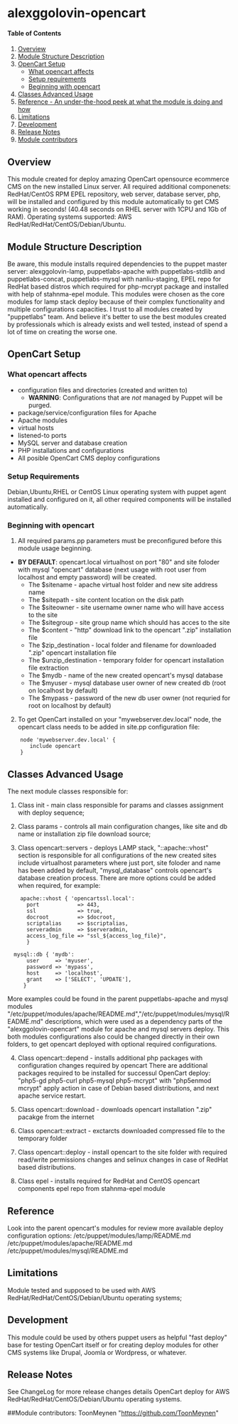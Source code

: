 # alexggolovin-opencart 

#### Table of Contents

1. [Overview](#overview)
2. [Module Structure Description](#module-structure-description)
3. [OpenCart Setup](#setup)
    * [What opencart affects](#what-opencart-affects)
    * [Setup requirements](#setup-requirements)
    * [Beginning with opencart](#beginning-with-opencart)
4. [Classes Advanced Usage](#usage)
5. [Reference - An under-the-hood peek at what the module is doing and how](#reference)
5. [Limitations](#limitations)
6. [Development](#development)
7. [Release Notes](#releasenotes)
8. [Module contributors](#module_contributors)

## Overview
 This module created for deploy amazing OpenCart opensource ecommerce CMS on the new installed Linux server.
 All required additional componenets: RedHat/CentOS RPM EPEL repository,  web server, database server, php, will be installed and configured by this module automatically to get CMS working in seconds! (40.48 seconds on RHEL server with 1CPU and 1Gb of RAM). Operating systems supported: AWS RedHat/RedHat/CentOS/Debian/Ubuntu.


## Module Structure Description
 Be aware, this module installs required dependencies to the puppet master server: alexggolovin-lamp, puppetlabs-apache with puppetlabs-stdlib and puppetlabs-concat, puppetlabs-mysql with nanliu-staging, EPEL repo for RedHat based distros which required for php-mcrypt package and installed with help of stahnma-epel module. This modules were chosen as the core modules for lamp stack deploy because of their complex functionality and multiple configurations capacities. 
 I trust to all modules created by "puppetlabs" team. And believe it's better to use the best modules created by professionals which is already exists and well tested, instead of spend a lot of time on creating the worse one. 


## OpenCart Setup
### What opencart affects
* configuration files and directories (created and written to)
    * **WARNING**: Configurations that are *not* managed by Puppet will be purged.
* package/service/configuration files for Apache
* Apache modules
* virtual hosts
* listened-to ports
* MySQL server and database creation 
* PHP installations and configurations
* All posible OpenCart CMS deploy configurations


### Setup Requirements
Debian,Ubuntu,RHEL or CentOS Linux operating system with puppet agent installed and configured on it, all other required components will be installed automatically. 


### Beginning with opencart
1. All required params.pp parameters must be preconfigured before this module usage beginning. 

* **BY DEFAULT**: opencart.local virtualhost on port "80" and site foloder with mysql "opencart" database (next usage with root user from localhost and empty password) will be created.
  * The $sitename - apache virtual host folder and new site address name
  * The $sitepath - site content location on the disk path
  * The $siteowner - site username owner name who will have access to the site
  * The $sitegroup - site group name which should has acces to the site
  * The $content - "http" download link to the opencart ".zip" installation file  
  * The $zip_destination - local folder and filename for downloaded ".zip" opencart installation file 
  * The $unzip_destination - temporary folder for opencart installation file extraction
  * The $mydb - name of the new created opencart's mysql database 
  * The $myuser - mysql database user owner of new created db (root on localhost by default)
  * The $mypass - password of the new db user owner (not requried for root on localhost by default)   

2. To get OpenCart installed on your "mywebserver.dev.local" node, the opencart class needs to be added in site.pp configuration file:

```puppet
    node 'mywebserver.dev.local' {
       include opencart
    }
```

## Classes Advanced Usage

The next module classes responsible for:

1. Class init - main class responsible for params and classes assignment with deploy sequence; 

2. Class params - controls all main configuration changes, like site and db name or installation zip file download source; 

3. Class opencart::servers - deploys LAMP stack, "::apache::vhost" section is responsible for all configurations of the new created sites include virtualhost parameters where just port, site foloder and name has been added by default, "mysql_database" controls opencart's database creation process. There are more options could be added when required, for example:

```puppet
    apache::vhost { 'opencartssl.local':
      port            => 443,
      ssl             => true,
      docroot         => $docroot,
      scriptalias     => $scriptalias,
      serveradmin     => $serveradmin,
      access_log_file => "ssl_${access_log_file}",
      }

  mysql::db { 'mydb':
      user     => 'myuser',
      password => 'mypass',
      host     => 'localhost',
      grant    => ['SELECT', 'UPDATE'],
     }
```

 More examples could be found in the parent puppetlabs-apache and mysql modules "/etc/puppet/modules/apache/README.md","/etc/puppet/modules/mysql/README.md" descriptions, which were used as a dependency parts of the "alexggolovin-opencart" module for apache and mysql servers deploy. This both modules configurations also could be changed directly in their own folders, to get opencart deployed with optional required configurations.

 4. Class opencart::depend - installs additional php packages with configuration changes required by opencart
There are additional packages required to be installed for successul OpenCart deploy: "php5-gd php5-curl php5-mysql php5-mcrypt" with "php5enmod mcrypt" apply action in case of Debian based distributions, and next apache service restart.  

 5. Class opencart::download - downloads opencart installation ".zip" pacakge from the internet

 6. Class opencart::extract - exctarcts downloaded compressed file to the temporary folder
 
 7. Class opencart::deploy - install opencart to the site folder with required read/write permissions changes and selinux changes in case of RedHat based distributions.

 8. Class epel - installs required for RedHat and CentOS opencart components epel repo from stahnma-epel module 

## Reference
Look into the parent opencart's modules for review more available deploy configuration options:
/etc/puppet/modules/lamp/README.md
/etc/puppet/modules/apache/README.md
/etc/puppet/modules/mysql/README.md
  

## Limitations
Module tested and supposed to be used with AWS RedHat/RedHat/CentOS/Debian/Ubuntu operating systems;


## Development
This module could be used by others puppet users as helpful "fast deploy" base for testing OpenCart itself or for creating deploy modules for other CMS systems like Drupal, Joomla or Wordpress, or whatever.


## Release Notes
See ChangeLog for more release changes details
OpenCart deploy for AWS RedHat/RedHat/CentOS/Debian/Ubuntu operating systems.

##Module contributors: 
ToonMeynen "https://github.com/ToonMeynen"
